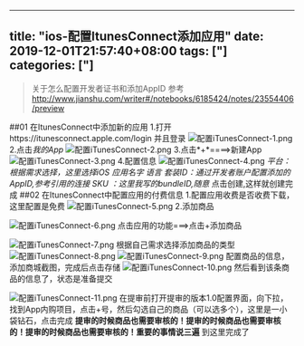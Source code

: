 ﻿
---
title: "ios-配置ItunesConnect添加应用"
date: 2019-12-01T21:57:40+08:00
tags: ["]
categories: ["]
---

<!--more-->


> 关于怎么配置开发者证书和添加AppID 参考 http://www.jianshu.com/writer#/notebooks/6185424/notes/23554406/preview

##01 在ItunesConnect中添加新的应用
1.打开https://itunesconnect.apple.com/login 并且登录
![配置iTunesConnect-1.png](http://upload-images.jianshu.io/upload_images/1095643-6f9f6fdd2e8dc9bd.png?imageMogr2/auto-orient/strip%7CimageView2/2/w/1240)
2.点击*我的App*
![配置iTunesConnect-2.png](http://upload-images.jianshu.io/upload_images/1095643-2916a41c96d1afd1.png?imageMogr2/auto-orient/strip%7CimageView2/2/w/1240)
3.点击*+*====>新建App
![配置iTunesConnect-3.png](http://upload-images.jianshu.io/upload_images/1095643-ac2dd1f84a5b17c2.png?imageMogr2/auto-orient/strip%7CimageView2/2/w/1240)
4.配置信息
![配置iTunesConnect-4.png](http://upload-images.jianshu.io/upload_images/1095643-f094b3b461c9ef2b.png?imageMogr2/auto-orient/strip%7CimageView2/2/w/1240)
*平台：根据需求选择，这里选择iOS*
*应用名字*
*语言*
*套装ID：通过开发者账户配置添加的AppID,参考引用的连接*
*SKU ：这里我写的bundleID,随意*
点击创建,这样就创建完成
##02 在ItunesConnect中配置应用的付费信息
1.配置应用收费是否收费下载，这里配置是免费
![配置iTunesConnect-5.png](http://upload-images.jianshu.io/upload_images/1095643-f19e44dc35e9ea50.png?imageMogr2/auto-orient/strip%7CimageView2/2/w/1240)
2.添加商品

![配置iTunesConnect-6.png](http://upload-images.jianshu.io/upload_images/1095643-14b72270eaca62ca.png?imageMogr2/auto-orient/strip%7CimageView2/2/w/1240)
点击应用的功能===>点击+添加商品

![配置iTunesConnect-7.png](http://upload-images.jianshu.io/upload_images/1095643-88b0c85368fda9d2.png?imageMogr2/auto-orient/strip%7CimageView2/2/w/1240)
根据自己需求选择添加商品的类型 
![配置iTunesConnect-8.png](http://upload-images.jianshu.io/upload_images/1095643-9bc7ac5ad226dbad.png?imageMogr2/auto-orient/strip%7CimageView2/2/w/1240)
![配置iTunesConnect-9.png](http://upload-images.jianshu.io/upload_images/1095643-8059a4d843450ffd.png?imageMogr2/auto-orient/strip%7CimageView2/2/w/1240)
配置商品的信息，添加商城截图，完成后点击存储
![配置iTunesConnect-10.png](http://upload-images.jianshu.io/upload_images/1095643-8a6d2009fb14ae19.png?imageMogr2/auto-orient/strip%7CimageView2/2/w/1240)
然后看到该条商品的信息了，状态是准备提交

![配置iTunesConnect-11.png](http://upload-images.jianshu.io/upload_images/1095643-17931def5529fd78.png?imageMogr2/auto-orient/strip%7CimageView2/2/w/1240)
在提审前打开提审的版本1.0配置界面，向下拉，找到App内购项目，点击+号，然后勾选自己的商品（可以选多个），这里是一小袋钻石，点击完成
**提审的时候商品也需要审核的！提审的时候商品也需要审核的！提审的时候商品也需要审核的！重要的事情说三遍**
到这里完成了











